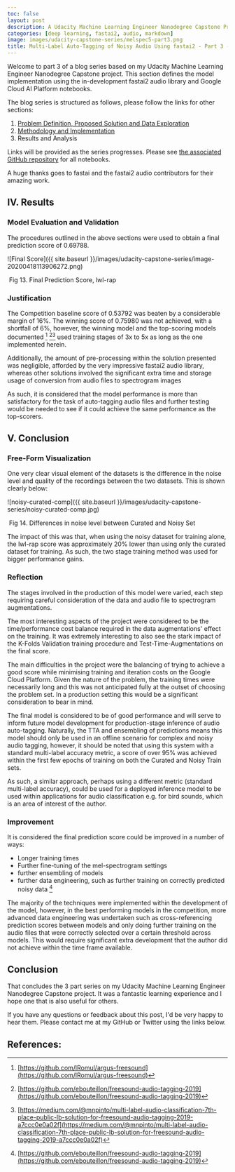 ```yaml
---
toc: false
layout: post
description: A Udacity Machine Learning Engineer Nanodegree Capstone Project
categories: [deep learning, fastai2, audio, markdown]
image: images/udacity-capstone-series/melspec5-part3.png
title: Multi-Label Auto-Tagging of Noisy Audio Using fastai2 - Part 3 - Results and Analysis
---
```

Welcome to part 3 of a blog series based on my Udacity Machine Learning Engineer Nanodegree Capstone project.  This section defines the model implementation using the in-development fastai2 audio library and Google Cloud AI Platform notebooks.

The blog series is structured as follows, please follow the links for other sections:

1.  [Problem Definition, Proposed Solution and Data Exploration](https://mikful.github.io/blog/deep%20learning/fastai2/audio/markdown/2020/06/05/Udacity-Capstone-Part-1-Definition-and-Data.html)
2. [Methodology and Implementation](https://mikful.github.io/blog/deep%20learning/fastai2/audio/markdown/2020/06/12/Udacity-Capstone-Part-2-Implementation.html)
3.  Results and Analysis

Links will be provided as the series progresses. Please see [the associated GitHub repository](https://github.com/mikful/udacity-mlend-capstone) for all notebooks.

A huge thanks goes to fastai and the fastai2 audio contributors for their amazing work.


## IV. Results

### Model Evaluation and Validation

The procedures outlined in the above sections were used to obtain a final prediction score of 0.69788.

![Final Score]({{ site.baseurl }}/images/udacity-capstone-series/image-20200418113906272.png)

​																	Fig 13. Final Prediction Score, lwl-rap



### Justification

The Competition baseline score of 0.53792 was beaten by a considerable margin of 16%. The  winning score of 0.75980 was not achieved, with a shortfall of 6%, however, the winning model and the top-scoring models documented [^19] [^21][^22] used training stages of 3x to 5x as long as the one implemented herein.

Additionally, the amount of pre-processing within the solution presented was negligible, afforded by the very impressive fastai2 audio library, whereas other solutions involved the significant extra time and storage usage of conversion from audio files to spectrogram images

As such, it is considered that the model performance is more than satisfactory for the task of auto-tagging audio files and further testing would be needed to see if it could achieve the same performance as the top-scorers.




## V. Conclusion

### Free-Form Visualization

One very clear visual element of the datasets is the difference in the noise level and quality of the recordings between the two datasets. This is shown clearly below:

![noisy-curated-comp]({{ site.baseurl }}/images/udacity-capstone-series/noisy-curated-comp.jpg)

​											Fig 14. Differences in noise level between Curated and Noisy Set



The impact of this was that, when using the noisy dataset for training alone, the lwl-rap score was approximately 20% lower than using only the curated dataset for training. As such, the two stage training method was used for bigger performance gains.



### Reflection

The stages involved in the production of this model were varied, each step requiring careful consideration of the data and audio file to spectrogram augmentations.

The most interesting aspects of the project were considered to be the time/performance cost balance required in the data augmentations' effect on the training. It was extremely interesting to also see the stark impact of the K-Folds Validation training procedure and Test-Time-Augmentations on the final score.

The main difficulties in the project were the balancing of trying to achieve a good score while minimising training and iteration costs on the Google Cloud Platform. Given the nature of the problem, the training times were necessarily long and this was not anticipated fully at the outset of choosing the problem set. In a production setting this would be a significant consideration to bear in mind.

The final model is considered to be of good performance and will serve to inform future model development for production-stage inference of audio auto-tagging. Naturally, the TTA and ensembling of predictions means this model should only be used in an offline scenario for complex and noisy audio tagging, however, it should be noted that using this system with a standard multi-label accuracy metric, a score of over 95% was achieved within the first few epochs of training on both the Curated and Noisy Train sets.

As such, a similar approach, perhaps using a different metric (standard multi-label accuracy), could be used for a deployed inference model to be used within applications for audio classification e.g. for bird sounds, which is an area of interest of the author. 

### Improvement

It is considered the final prediction score could be improved in a number of ways:

* Longer training times
* Further fine-tuning of the mel-spectrogram settings
* further ensembling of models
* further data engineering, such as further training on correctly predicted noisy data [^21]

The majority of the techniques were implemented within the development of the model, however, in the best performing models in the competition, more advanced data engineering was undertaken such as cross-referencing prediction scores between models and only doing further training on the audio files that were correctly selected over a certain threshold across models. This would require significant extra development that the author did not achieve within the time frame available.

## Conclusion

That concludes the 3 part series on my Udacity Machine Learning Engineer Nanodegree Capstone project. It was a fantastic learning experience and I hope one that is also useful for others.

If you have any questions or feedback about this post, I'd be very happy to hear them. Please contact me at my GitHub or Twitter using the links below.



## References:

[^19]: [https://github.com/lRomul/argus-freesound](https://github.com/lRomul/argus-freesound)

[^21]: [https://github.com/ebouteillon/freesound-audio-tagging-2019](https://github.com/ebouteillon/freesound-audio-tagging-2019)

[^22]: [https://medium.com/@mnpinto/multi-label-audio-classification-7th-place-public-lb-solution-for-freesound-audio-tagging-2019-a7ccc0e0a02f](https://medium.com/@mnpinto/multi-label-audio-classification-7th-place-public-lb-solution-for-freesound-audio-tagging-2019-a7ccc0e0a02f)